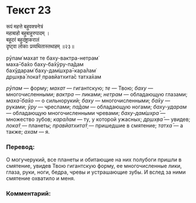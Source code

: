 # Текст 23

रूपं महत्ते बहुवक्त्रनेत्रं  
महाबाहो बहुबाहूरुपादम् ।  
बहूदरं बहुदंष्ट्राकरालं  
दृष्ट्वा लोकाः प्रव्यथितास्तथाहम् ॥२३॥

рӯпам̇ махат те баху-вактра-нетрам̇  
маха̄-ба̄хо баху-ба̄хӯру-па̄дам  
бахӯдарам̇ баху-дам̇шх̣ра̄-кара̄лам̇  
др̣шх̣ва̄ лока̄т̣ правйатхита̄с татха̄хам

_рӯпам_ — форму; _махат_ — гигантскую; _те_ — Твою; _баху_ — многочисленными; _вактра_ — ликами; _нетрам_ — обладающую глазами; _маха̄-ба̄хо_ — о сильнорукий; _баху_ — многочисленными; _ба̄ху_ — руками; _ӯру_ — чреслами; _па̄дам_ — обладающую ногами; _баху-ударам_ — обладающую многочисленными чревами; _баху-дам̇шх̣ра̄_ — множество зубов; _кара̄лам_ — ту, у которой ужасных; _др̣шх̣ва̄_ — увидев; _лока̄т̣_ — планеты; _правйатхита̄т̣_ — пришедшие в смятение; _татха̄_ — а также; _ахам_ — я.

### Перевод:

О могучерукий, все планеты и обитающие на них полубоги пришли в смятение, увидев Твою гигантскую форму, ее многочисленные лики, глаза, руки, ноги, бедра, чревы и устрашающие зубы. И вслед за ними смятение охватило и меня.

### Комментарий:

